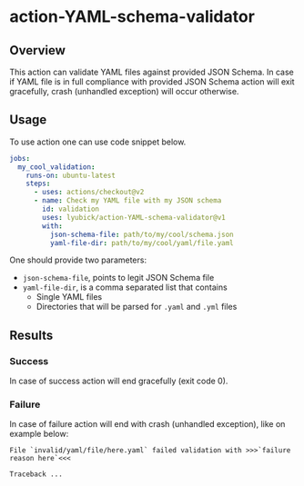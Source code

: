 # action-YAML-schema-validator

## Overview
This action can validate YAML files against provided JSON Schema. In case if YAML file is in full compliance
with provided JSON Schema action will exit gracefully, crash (unhandled exception) will occur otherwise.

## Usage
To use action one can use code snippet below.
```yaml
jobs:
  my_cool_validation:
    runs-on: ubuntu-latest
    steps:
      - uses: actions/checkout@v2
      - name: Check my YAML file with my JSON schema
        id: validation
        uses: lyubick/action-YAML-schema-validator@v1
        with:
          json-schema-file: path/to/my/cool/schema.json
          yaml-file-dir: path/to/my/cool/yaml/file.yaml
```
One should provide two parameters:
- `json-schema-file`, points to legit JSON Schema file
- `yaml-file-dir`, is a comma separated list that contains
  - Single YAML files
  - Directories that will be parsed for `.yaml` and `.yml` files

## Results
### Success
In case of success action will end gracefully (exit code 0).

### Failure
In case of failure action will end with crash (unhandled exception), like on example below:
```text
File `invalid/yaml/file/here.yaml` failed validation with >>>`failure reason here`<<<

Traceback ...
```
